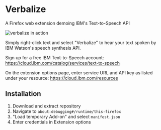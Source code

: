 # Verbalize
A Firefox web extension demoing IBM's Text-to-Speech API

![verbalize in action](https://i.ibb.co/2dSZv7M/image.png)

Simply right-click text and select "Verbalize" to hear your text spoken by IBM Watson's speech synthesis API.

Sign up for a free IBM Text-to-Speech account:
https://cloud.ibm.com/catalog/services/text-to-speech

On the extension options page, enter service URL and API key as listed under your resource:
https://cloud.ibm.com/resources

## Installation
1. Download and extract repository
2. Navigate to `about:debugging#/runtime/this-firefox`
3. "Load temporary Add-on" and select `manifest.json`
4. Enter credentials in Extension options
